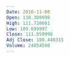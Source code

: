 ```yaml
---
Date: 2016-11-08
Open: 110.309998
High: 111.720001
Low: 109.699997
Close: 111.059998
Adj Close: 108.440315
Volume: 24054500
---
```

